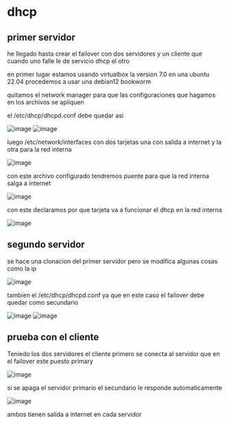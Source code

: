 # dhcp
## primer servidor
he llegado hasta crear el failover con dos servidores y un cliente que cuando uno falle le de servicio dhcp el otro


en primer lugar estamos usando virtualbox la version 7.0 en una ubuntu 22.04
procedemos a usar una debian12 bookworm


quitamos el network manager para que las configuraciones que hagamos en los archivos se apliquen

el /etc/dhcp/dhcpd.conf debe quedar asi

![image](https://github.com/darkrayo97/dhcp/assets/114906901/44b99b32-b176-4585-9036-8f7eb7d10939)
![image](https://github.com/darkrayo97/dhcp/assets/114906901/577bb630-329d-4b2c-adac-c64a41b31776)

luego /etc/network/interfaces con dos tarjetas una con salida a internet y la otra para la red interna

![image](https://github.com/darkrayo97/dhcp/assets/114906901/08373f88-55f5-44a8-af38-d6d131ec18be)

con este archivo configurado tendremos puente para que la red interna salga a internet

![image](https://github.com/darkrayo97/dhcp/assets/114906901/66ad6218-2f97-4cc6-97a4-abdb5a63985f)

con este declaramos por que  tarjeta va a funcionar el dhcp en la red interna

![image](https://github.com/darkrayo97/dhcp/assets/114906901/3bee0324-9452-41a4-81f8-529aa50f4be0)

## segundo servidor

se hace una clonacion del primer servidor pero se modifica algunas cosas como la ip

![image](https://github.com/darkrayo97/dhcp/assets/114906901/7b5c5913-e5ee-4522-824a-3d2208029b5f)

tambien el /etc/dhcp/dhcpd.conf ya que en este caso el failover debe quedar como secundario

![image](https://github.com/darkrayo97/dhcp/assets/114906901/a748f8bd-c3c0-44a3-a035-02d969a2c8b6)
![image](https://github.com/darkrayo97/dhcp/assets/114906901/ecd42795-6550-413c-aea9-18a6c5643b79)


## prueba con el cliente

Teniedo los dos servidores el cliente primero se conecta al servidor que en el failover este puesto primary

![image](https://github.com/darkrayo97/dhcp/assets/114906901/0f0ce1b9-82b1-42f1-bf21-d3eb0fb47db7)


si se apaga el servidor primario el secundario le responde automaticamente



![image](https://github.com/darkrayo97/dhcp/assets/114906901/da9aa82f-74f1-48db-82b2-c1595e5f108d)


ambos tienen salida a internet en cada servidor

